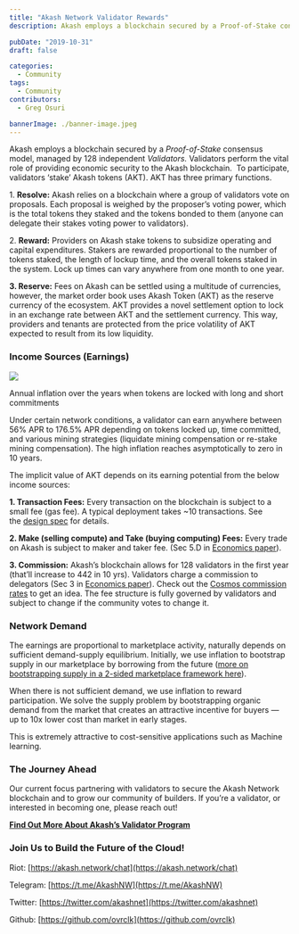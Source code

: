 ```yaml
---
title: "Akash Network Validator Rewards"
description: Akash employs a blockchain secured by a Proof-of-Stake consensus model, managed by 128 independent Validators. Validators perform the vital role of providing economic security to the Akash blockchain. To participate, validators ‘stake’ Akash tokens (AKT).

pubDate: "2019-10-31"
draft: false

categories:
  - Community
tags:
  - Community
contributors:
  - Greg Osuri

bannerImage: ./banner-image.jpeg
---
```


Akash employs a blockchain secured by a *Proof-of-Stake* consensus model, managed by 128 independent *Validators.* Validators perform the vital role of providing economic security to the Akash blockchain.  To participate, validators ‘stake’ Akash tokens (AKT). AKT has three primary functions.

1. **Resolve:** Akash relies on a blockchain where a group of validators vote on proposals. Each proposal is weighed by the proposer’s voting power, which is the total tokens they staked and the tokens bonded to them (anyone can delegate their stakes voting power to validators).

2. **Reward:** Providers on Akash stake tokens to subsidize operating and capital expenditures. Stakers are rewarded proportional to the number of tokens staked, the length of lockup time, and the overall tokens staked in the system. Lock up times can vary anywhere from one month to one year.

**3\. Reserve:** Fees on Akash can be settled using a multitude of currencies, however, the market order book uses Akash Token (AKT) as the reserve currency of the ecosystem. AKT provides a novel settlement option to lock in an exchange rate between AKT and the settlement currency. This way, providers and tenants are protected from the price volatility of AKT expected to result from its low liquidity.

### **Income Sources (Earnings)**

![](https://www.datocms-assets.com/45776/1620922421-annual-inflation-1.png)

Annual inflation over the years when tokens are locked with long and short commitments

Under certain network conditions, a validator can earn anywhere between 56% APR to 176.5% APR depending on tokens locked up, time committed, and various mining strategies (liquidate mining compensation or re-stake mining compensation). The high inflation reaches asymptotically to zero in 10 years.

The implicit value of AKT depends on its earning potential from the below income sources:

**1\. Transaction Fees:** Every transaction on the blockchain is subject to a small fee (gas fee). A typical deployment takes ~10 transactions. See the [design spec](https://akash.network/docs/overview/design#transactions) for details.

**2\. Make (selling compute) and Take (buying computing) Fees:** Every trade on Akash is subject to maker and taker fee. (Sec 5.D in [Economics paper](https://akash.network/static/akash-econ.pdf)).

**3\. Commission:** Akash’s blockchain allows for 128 validators in the first year (that’ll increase to 442 in 10 yrs). Validators charge a commission to delegators (Sec 3 in [Economics paper](https://akash.network/static/akash-econ.pdf)). Check out the [Cosmos commission rates](https://www.mintscan.io/validators) to get an idea. The fee structure is fully governed by validators and subject to change if the community votes to change it.

### **Network Demand**

The earnings are proportional to marketplace activity, naturally depends on sufficient demand-supply equilibrium. Initially, we use inflation to bootstrap supply in our marketplace by borrowing from the future ([more on bootstrapping supply in a 2-sided marketplace framework here](https://akash.network/blog/bootstrapping-a-free-market-by-borrowing-from-the-future/)).

When there is not sufficient demand, we use inflation to reward participation. We solve the supply problem by bootstrapping organic demand from the market that creates an attractive incentive for buyers — up to 10x lower cost than market in early stages.

This is extremely attractive to cost-sensitive applications such as Machine learning.

### **The Journey Ahead**

Our current focus partnering with validators to secure the Akash Network blockchain and to grow our community of builders. If you’re a validator, or interested in becoming one, please reach out!

[**Find Out More About Akash’s Validator Program**](https://akash.network/validators)

### Join Us to Build the Future of the Cloud!

Riot: [https://akash.network/chat](https://akash.network/chat)

Telegram: [https://t.me/AkashNW](https://t.me/AkashNW)

Twitter: [https://twitter.com/akashnet](https://twitter.com/akashnet)

Github: [https://github.com/ovrclk](https://github.com/ovrclk)
